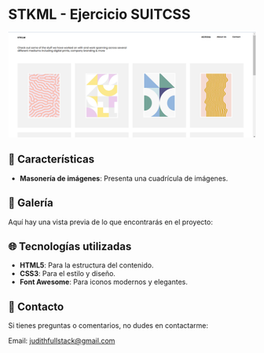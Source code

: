 # STKML - Ejercicio SUITCSS
![Portada del Proyecto](img/portadasuit.png)

## 🚀 Características

- **Masonería de imágenes**: Presenta una cuadrícula de imágenes.

## 📸 Galería

Aquí hay una vista previa de lo que encontrarás en el proyecto:



## 🌐 Tecnologías utilizadas

- **HTML5**: Para la estructura del contenido.
- **CSS3**: Para el estilo y diseño.
- **Font Awesome**: Para iconos modernos y elegantes.

## 📧 Contacto
Si tienes preguntas o comentarios, no dudes en contactarme:

Email: judithfullstack@gmail.com
